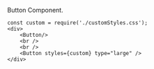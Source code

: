 

Button Component.
``````
const custom = require('./customStyles.css');
<div>
    <Button/>
    <br />
    <br />
    <Button styles={custom} type="large" />
</div>
``````